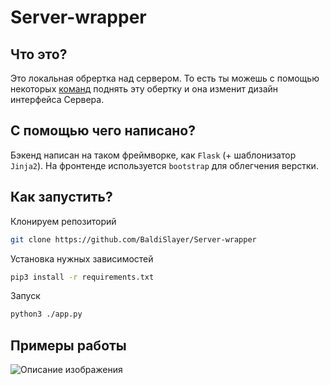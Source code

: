# Server-wrapper
## Что это?
Это локальная обрертка над сервером. То есть ты можешь с помощью некоторых [команд](https://github.com/BaldiSlayer/Server-wrapper/blob/main/README.md#как-запустить) поднять эту обертку и она изменит дизайн интерфейса Сервера.
## С помощью чего написано?
Бэкенд написан на таком фреймворке, как `Flask` (+ шаблонизатор `Jinja2`). На фронтенде используется `bootstrap` для облегчения верстки.
## Как запустить?
Клонируем репозиторий

```bash
git clone https://github.com/BaldiSlayer/Server-wrapper
```

Установка нужных зависимостей

```bash
pip3 install -r requirements.txt
```

Запуск

```bash
python3 ./app.py
```

## Примеры работы
![Описание изображения](https://img001.prntscr.com/file/img001/hrMgcbsKQCGxU2GqWA-i9A.png)
